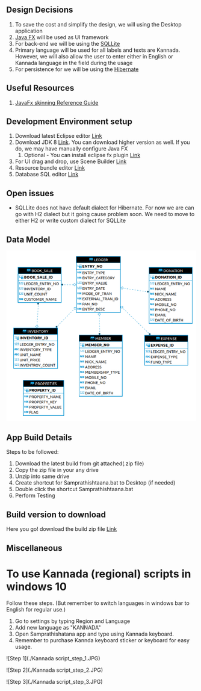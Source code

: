 ## Design Decisions
1. To save the cost and simplify the design, we will using the Desktop application
1. [Java FX](https://openjfx.io) will be used as UI framework
1. For back-end we will be using the [SQLLite](https://www.sqlite.org/index.html)
1. Primary language will be used for all labels and texts are Kannada. However, we will also allow the user to enter either in English or Kannada language in the field during the usage
1. For persistence for we will be using the [Hibernate](https://hibernate.org/orm/)

## Useful Resources
1. [JavaFx skinning Reference Guide](https://docs.oracle.com/javase/8/javafx/api/javafx/scene/doc-files/cssref.html)

## Development Environment setup
1. Download latest Eclipse editor [Link](https://www.eclipse.org/downloads/packages/release/mars/r/eclipse-ide-java-ee-developers)
1. Download JDK 8 [Link](https://www.oracle.com/java/technologies/javase/javase-jdk8-downloads.html). You can download higher version as well. If you do, we may have manually configure Java FX
	1. Optional - You can install eclipse fx plugin [Link](https://marketplace.eclipse.org/category/free-tagging/javafx)
1. For UI drag and drop, use Scene Builder [Link](https://gluonhq.com/products/scene-builder/)
1. Resource bundle editor [Link](https://marketplace.eclipse.org/content/resourcebundle-editor#group-details)
1. Database SQL editor [Link](https://dbeaver.io/download)

## Open issues
* SQLLite does not have default dialect for Hibernate. For now we are can go with H2 dialect but it going cause problem soon. We need to move to either H2 or write custom dialect for SQLLite

## Data Model
![Data Model](./Datamodel.png)

## App Build Details 
 Steps to be followed: 
1. Download the latest build from git attached(.zip file)
2. Copy the zip file in your any drive
3. Unzip into same drive
4. Create shortcut for Samprathishtaana.bat to Desktop (if needed)
5. Double click the shortcut Samprathishtaana.bat
6. Perform Testing

## Build version to download 

Here you go! download the build zip file [Link](https://drive.google.com/drive/u/1/folders/1nS6-01FjTi6k3HjZwEM_1K9tVSdcmDiP)


## Miscellaneous

# To use Kannada (regional) scripts in windows 10

Follow these steps. (But remember to switch languages in windows bar to English for regular use.)

1. Go to settings by typing Region and Language
2. Add new language as "KANNADA"
3. Open Samprathishatana app and type using Kannada keyboard.
4. Remember to purchase Kannda keyboard sticker or keyboard for easy usage.

![Step 1](./Kannada script_step_1.JPG)

![Step 2](./Kannada script_step_2.JPG)

![Step 3](./Kannada script_step_3.JPG)


